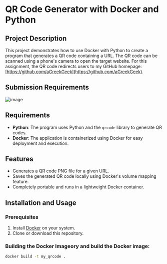 # QR Code Generator with Docker and Python

## Project Description

This project demonstrates how to use Docker with Python to create a program that generates a QR code containing a URL. The QR code can be scanned using a phone's camera to open the target website. For this assignment, the QR code redirects users to my GitHub homepage: [https://github.com/aGreekGeek](https://github.com/aGreekGeek).

## Submission Requirements
![image](https://github.com/user-attachments/assets/e645208d-c65f-4a7f-a9e4-02c4a1f1b3e0)

## Requirements 

- **Python**: The program uses Python and the `qrcode` library to generate QR codes.
- **Docker**: The application is containerized using Docker for easy deployment and execution.

## Features

- Generates a QR code PNG file for a given URL.
- Saves the generated QR code locally using Docker's volume mapping feature.
- Completely portable and runs in a lightweight Docker container.

## Installation and Usage

### Prerequisites

1. Install [Docker](https://www.docker.com/get-started) on your system.
2. Clone or download this repository.

### Building the Docker Imageory and build the Docker image:

```bash
docker build -t my_qrcode .
